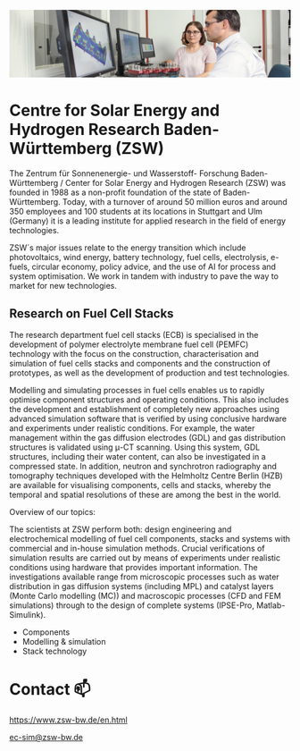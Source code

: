 ![ecb-sim](https://github.com/EC-SIM/EC-SIM/blob/main/Modellierung3.jpg)
# Centre for Solar Energy and Hydrogen Research Baden-Württemberg (ZSW)

The Zentrum für Sonnenenergie- und Wasserstoff- Forschung Baden-Württemberg / Center for Solar Energy and Hydrogen Research (ZSW) was founded in 1988 as a non-profit foundation of the state of Baden- Württemberg. Today, with a turnover of around 50 million euros and around 350 employees and 100 students at its locations in Stuttgart and Ulm (Germany) it is a leading institute for applied research in the field of energy technologies.  

ZSW´s major issues relate to the energy transition which include photovoltaics, wind energy, battery technology, fuel cells, electrolysis, e-fuels, circular economy, policy advice, and the use of AI for process and system optimisation. We work in tandem with industry to pave the way to market for new technologies. 

## Research on Fuel Cell Stacks 

The research department fuel cell stacks (ECB) is specialised in the development of polymer electrolyte membrane fuel cell (PEMFC) technology with the focus on the construction, characterisation and simulation of fuel cells stacks and components and the construction of prototypes, as well as the development of production and test technologies.

Modelling and simulating processes in fuel cells enables us to rapidly optimise component structures and operating conditions. This also includes the development and establishment of completely new approaches using advanced simulation software that is verified by using conclusive hardware and experiments under realistic conditions. For example, the water management within the gas diffusion electrodes (GDL) and gas distribution structures is validated using μ-CT scanning. Using this system, GDL structures, including their water content, can also be investigated in a compressed state. In addition, neutron and synchrotron radiography and tomography techniques developed with the Helmholtz Centre Berlin (HZB) are available for visualising components, cells and stacks, whereby the temporal and spatial resolutions of these are among the best in the world. 

Overview of our topics:

The scientists at ZSW perform both: design engineering and electrochemical modelling of fuel cell components, stacks and systems with commercial and in-house simulation methods. Crucial verifications of simulation results are carried out by means of experiments under realistic conditions using hardware that provides important information. The investigations available range from microscopic processes such as water distribution in gas diffusion systems (including MPL) and catalyst layers (Monte Carlo modelling (MC)) and macroscopic processes (CFD and FEM simulations) through to the design of complete systems (IPSE-Pro, Matlab-Simulink).

- Components
- Modelling & simulation
- Stack technology

# Contact 📫

https://www.zsw-bw.de/en.html

ec-sim@zsw-bw.de
